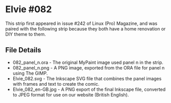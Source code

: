 Elvie #082
==========
This strip first appeared in issue #242 of Linux (Pro) Magazine, and was paired with the following strip because they both have a home renovation or DIY theme to them.


File Details
------------
* 082_panel_n.ora     - The original MyPaint image used panel n in the strip.
* 082_panel_n.png     - A PNG image, exported from the ORA file for panel n using The GIMP.
* Elvie_082.svg       - The Inkscape SVG file that combines the panel images with frames and text to create the comic.
* Elvie_082_en-GB.jpg - A PNG export of the final Inkscape file, converted to JPEG format for use on our website (British English).

